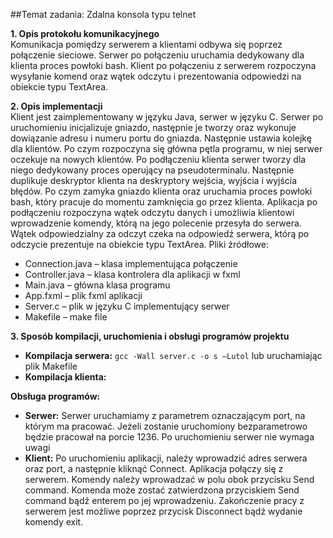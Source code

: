 ##Temat zadania: Zdalna konsola typu telnet

**1. Opis protokołu komunikacyjnego**  
Komunikacja pomiędzy serwerem a klientami odbywa się poprzez połączenie sieciowe. Serwer po połączeniu uruchamia dedykowany dla klienta proces  powłoki bash. Klient po połączeniu z serwerem rozpoczyna wysyłanie komend oraz wątek odczytu i prezentowania odpowiedzi na obiekcie typu TextArea.

**2. Opis implementacji**  
Klient jest zaimplementowany w języku Java, serwer w języku C. Serwer po uruchomieniu inicjalizuje gniazdo, następnie je tworzy oraz wykonuje dowiązanie adresu i numeru portu do gniazda. Następnie ustawia kolejkę dla klientów. Po czym rozpoczyna się główna pętla programu, w niej serwer oczekuje na nowych klientów. Po podłączeniu klienta serwer tworzy dla niego dedykowany proces operujący na pseudoterminalu. Następnie duplikuje deskryptor klienta na deskryptory wejścia, wyjścia i wyjścia błędów. Po czym zamyka gniazdo klienta oraz uruchamia proces powłoki bash, który pracuje do momentu zamknięcia go przez klienta. 
Aplikacja po podłączeniu rozpoczyna wątek odczytu danych i umożliwia klientowi wprowadzenie komendy, którą na jego polecenie przesyła do serwera. Wątek odpowiedzialny za odczyt czeka na odpowiedź serwera, którą po odczycie prezentuje na obiekcie typu TextArea.
Pliki źródłowe:
* Connection.java – klasa implementująca połączenie
* Controller.java – klasa kontrolera dla aplikacji w fxml
* Main.java – główna klasa programu
* App.fxml – plik fxml aplikacji
* Server.c – plik w języku C implementujący serwer
* Makefile – make file

**3. Sposób kompilacji, uruchomienia i obsługi programów projektu**
* **Kompilacja serwera:**
``gcc -Wall server.c -o s –Lutol`` lub uruchamiając plik Makefile
* **Kompilacja klienta:**

**Obsługa programów:**
* **Serwer:** Serwer uruchamiamy z parametrem oznaczającym port, na którym ma pracować. Jeżeli zostanie uruchomiony bezparametrowo będzie pracował na porcie 1236. Po uruchomieniu serwer nie wymaga uwagi
* **Klient:** Po uruchomieniu aplikacji, należy wprowadzić adres serwera oraz port, a następnie kliknąć Connect. Aplikacja połączy się z serwerem. Komendy należy wprowadzać w polu obok przycisku Send command. Komenda może zostać zatwierdzona przyciskiem Send command bądź enterem po jej wprowadzeniu. Zakończenie pracy z serwerem jest możliwe poprzez przycisk Disconnect bądź wydanie komendy exit.
